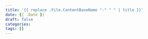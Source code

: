 ```yaml
---
title: '{{ replace .File.ContentBaseName "-" " " | title }}'
date: {{ .Date }}
draft: false
categories:
tags: []
---
```

